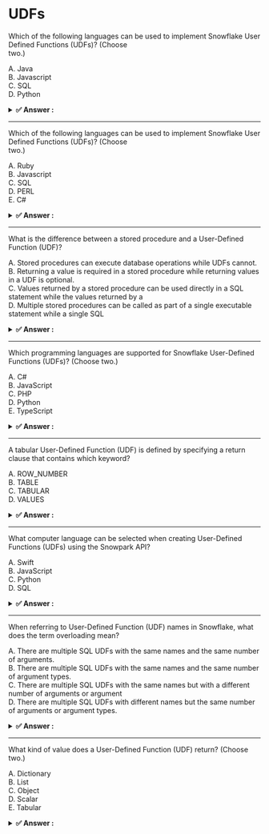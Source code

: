 # UDFs                                                                                                                                                                                                                                                                                                                                                                                                      
Which of the following languages can be used to implement Snowflake User Defined Functions (UDFs)? (Choose                                                                                                                                                                                                                                                                                                  
two.)                                                                                                                                                                                                                                                                                                                                                                                                       
                                                                                                                                                                                                                                                                                                                                                                                                            
A. Java<br>B. Javascript<br>C. SQL<br>D. Python                                                                                                                                                                                                                                                                                                                                                             
                                                                                                                                                                                                                                                                                                                                                                                                            
<details>                                                                                                                                                                                                                                                                                                                                                                                                   
<summary><strong>✅ Answer : </strong></summary>                                                                                                                                                                                                                                                                                                                                                            
<strong>B, C</strong>                                                                                                                                                                                                                                                                                                                                                                                       
                                                                                                                                                                                                                                                                                                                                                                                                            
The correct answer is JavaScript and SQL. Snowflake supports User-Defined Functions (UDFs) written in                                                                                                                                                                                                                                                                                                       
JavaScript and SQL. JavaScript UDFs allow for more complex procedural logic and data manipulation,                                                                                                                                                                                                                                                                                                          
enabling developers to extend Snowflake's functionality beyond standard SQL operations. These are                                                                                                                                                                                                                                                                                                           
particularly useful when intricate transformations or calculations are needed that are difficult or inefficient to                                                                                                                                                                                                                                                                                          
express using SQL alone. SQL UDFs, on the other hand, provide a way to encapsulate and reuse SQL code,                                                                                                                                                                                                                                                                                                      
improving query readability and maintainability. They are well-suited for simple functions like date formatting                                                                                                                                                                                                                                                                                             
or simple calculations. While Java and Python are commonly used languages in cloud computing                                                                                                                                                                                                                                                                                                                
environments, Snowflake doesn't directly support Java or Python UDFs without workarounds such as external                                                                                                                                                                                                                                                                                                   
functions. External functions integrate with services like AWS Lambda, Azure Functions or Google Cloud                                                                                                                                                                                                                                                                                                      
Functions to execute code written in Python, Java, or other languages. Therefore, while integration with other                                                                                                                                                                                                                                                                                              
languages is possible, natively, Snowflake UDFs use JavaScript and SQL.                                                                                                                                                                                                                                                                                                                                     
Authoritative Links:                                                                                                                                                                                                                                                                                                                                                                                        
Snowflake UDF Overview: https://docs.snowflake.com/en/developer-guide/udf/udf-overview                                                                                                                                                                                                                                                                                                                      
JavaScript UDFs: https://docs.snowflake.com/en/developer-guide/udf/javascript/udf-javascript                                                                                                                                                                                                                                                                                                                
SQL UDFs: https://docs.snowflake.com/en/developer-guide/udf/sql/udf-sql                                                                                                                                                                                                                                                                                                                                     
</details>                                                                                                                                                                                                                                                                                                                                                                                                  
                                                                                                                                                                                                                                                                                                                                                                                                            
                                                                                                                                                                                                                                                                                                                                                                                                            
---                                                                                                                                                                                                                                                                                                                                                                                                         
Which of the following languages can be used to implement Snowflake User Defined Functions (UDFs)? (Choose                                                                                                                                                                                                                                                                                                  
two.)                                                                                                                                                                                                                                                                                                                                                                                                       
                                                                                                                                                                                                                                                                                                                                                                                                            
A. Ruby<br>B. Javascript<br>C. SQL<br>D. PERL<br>E. C#                                                                                                                                                                                                                                                                                                                                                      
                                                                                                                                                                                                                                                                                                                                                                                                            
<details>                                                                                                                                                                                                                                                                                                                                                                                                   
<summary><strong>✅ Answer : </strong></summary>                                                                                                                                                                                                                                                                                                                                                            
<strong>B, C</strong>                                                                                                                                                                                                                                                                                                                                                                                       
                                                                                                                                                                                                                                                                                                                                                                                                            
Snowflake supports User Defined Functions (UDFs) to extend its SQL capabilities with custom logic. These                                                                                                                                                                                                                                                                                                    
UDFs can be implemented using a variety of programming languages, allowing users flexibility based on their                                                                                                                                                                                                                                                                                                 
skills and application needs. Crucially, Snowflake allows UDF creation using JavaScript, primarily for                                                                                                                                                                                                                                                                                                      
procedural logic and data manipulation within the database environment. This means developers can embed                                                                                                                                                                                                                                                                                                     
JavaScript code directly into SQL queries.                                                                                                                                                                                                                                                                                                                                                                  
Furthermore, Snowflake also supports SQL for UDFs. This primarily allows functions to perform                                                                                                                                                                                                                                                                                                               
transformations and manipulations using the native SQL syntax, making it very powerful and efficient for datarelated logic. The SQL language in a UDF context provides a way to execute a series of SQL statements for                                                                                                                                                                                      
processing within the function’s scope.                                                                                                                                                                                                                                                                                                                                                                     
Options A (Ruby), D (Perl), and E (C#) are not currently supported for defining UDFs directly within Snowflake,                                                                                                                                                                                                                                                                                             
although external functions may allow integration with such languages indirectly via server-side                                                                                                                                                                                                                                                                                                            
environments. Therefore, the correct languages for creating native Snowflake UDFs are JavaScript and SQL.                                                                                                                                                                                                                                                                                                   
Snowflake UDF DocumentationSnowflake JavaScript UDFSnowflake SQL UDF                                                                                                                                                                                                                                                                                                                                        
</details>                                                                                                                                                                                                                                                                                                                                                                                                  
                                                                                                                                                                                                                                                                                                                                                                                                            
                                                                                                                                                                                                                                                                                                                                                                                                            
---                                                                                                                                                                                                                                                                                                                                                                                                         
What is the difference between a stored procedure and a User-Defined Function (UDF)?                                                                                                                                                                                                                                                                                                                        
                                                                                                                                                                                                                                                                                                                                                                                                            
A. Stored procedures can execute database operations while UDFs cannot.<br>B. Returning a value is required in a stored procedure while returning values in a UDF is optional.<br>C. Values returned by a stored procedure can be used directly in a SQL statement while the values returned by a<br>D. Multiple stored procedures can be called as part of a single executable statement while a single SQL
                                                                                                                                                                                                                                                                                                                                                                                                            
<details>                                                                                                                                                                                                                                                                                                                                                                                                   
<summary><strong>✅ Answer : </strong></summary>                                                                                                                                                                                                                                                                                                                                                            
<strong>A</strong>                                                                                                                                                                                                                                                                                                                                                                                          
                                                                                                                                                                                                                                                                                                                                                                                                            
The correct answer is A. Stored procedures and User-Defined Functions (UDFs) in Snowflake serve different                                                                                                                                                                                                                                                                                                   
purposes and have distinct capabilities. Stored procedures are designed to perform complex database                                                                                                                                                                                                                                                                                                         
operations, including Data Manipulation Language (DML) actions like INSERT, UPDATE, DELETE, and MERGE,                                                                                                                                                                                                                                                                                                      
along with Data Definition Language (DDL) statements. They can execute multiple SQL statements, control                                                                                                                                                                                                                                                                                                     
flow logic (using IF-THEN-ELSE, loops), and call other stored procedures, making them suitable for tasks like                                                                                                                                                                                                                                                                                               
data loading, complex transformations, and data maintenance. In contrast, UDFs are primarily designed for                                                                                                                                                                                                                                                                                                   
calculations or transformations that return a value. They focus on processing input data and producing a                                                                                                                                                                                                                                                                                                    
derived result, like data cleansing, date manipulation, or applying custom business logic. UDFs are meant to                                                                                                                                                                                                                                                                                                
be used within SQL queries and cannot execute database operations or manage transactions. The core                                                                                                                                                                                                                                                                                                          
distinction lies in their operational scope; stored procedures can manipulate data, while UDFs primarily                                                                                                                                                                                                                                                                                                    
transform it. Therefore, the fundamental difference that stored procedures can execute database operations                                                                                                                                                                                                                                                                                                  
while UDFs cannot, makes A the most accurate option. Options B, C, and D incorrectly describe the nuances                                                                                                                                                                                                                                                                                                   
between stored procedures and UDFs in Snowflake.                                                                                                                                                                                                                                                                                                                                                            
Further research:                                                                                                                                                                                                                                                                                                                                                                                           
Snowflake Documentation on Stored Procedures: https://docs.snowflake.com/en/sql-reference/storedprocedures-overview                                                                                                                                                                                                                                                                                         
Snowflake Documentation on User-Defined Functions: https://docs.snowflake.com/en/sql-reference/udfoverview                                                                                                                                                                                                                                                                                                  
</details>                                                                                                                                                                                                                                                                                                                                                                                                  
                                                                                                                                                                                                                                                                                                                                                                                                            
                                                                                                                                                                                                                                                                                                                                                                                                            
---                                                                                                                                                                                                                                                                                                                                                                                                         
Which programming languages are supported for Snowflake User-Defined Functions (UDFs)? (Choose two.)                                                                                                                                                                                                                                                                                                        
                                                                                                                                                                                                                                                                                                                                                                                                            
A. C#<br>B. JavaScript<br>C. PHP<br>D. Python<br>E. TypeScript                                                                                                                                                                                                                                                                                                                                              
                                                                                                                                                                                                                                                                                                                                                                                                            
<details>                                                                                                                                                                                                                                                                                                                                                                                                   
<summary><strong>✅ Answer : </strong></summary>                                                                                                                                                                                                                                                                                                                                                            
<strong>B, D</strong>                                                                                                                                                                                                                                                                                                                                                                                       
                                                                                                                                                                                                                                                                                                                                                                                                            
The correct answer identifies JavaScript and Python as supported programming languages for Snowflake                                                                                                                                                                                                                                                                                                        
User-Defined Functions (UDFs). Snowflake enables developers to extend its built-in functionality by creating                                                                                                                                                                                                                                                                                                
custom functions using these languages, which are executed within the Snowflake environment. This allows                                                                                                                                                                                                                                                                                                    
for more complex data transformations and calculations to be performed directly within the database, withoutneeding to transfer data to external applications. JavaScript UDFs are particularly useful for handling semistructured data like JSON, and Python's versatility makes it suitable for a wide range of analytical tasks,                                                                         
including machine learning. C#, PHP, and TypeScript are not currently supported as languages for authoring                                                                                                                                                                                                                                                                                                  
UDFs within Snowflake. By supporting widely-used languages like JavaScript and Python, Snowflake lowers                                                                                                                                                                                                                                                                                                     
the barrier to entry for developers looking to build custom logic within the platform. This flexibility is a key                                                                                                                                                                                                                                                                                            
component of modern cloud data platforms, enabling greater programmability and customization. The usage                                                                                                                                                                                                                                                                                                     
of these languages for UDFs also enables the reuse of existing code and expertise, enhancing efficiency and                                                                                                                                                                                                                                                                                                 
productivity.                                                                                                                                                                                                                                                                                                                                                                                               
Authoritative Links for further research:                                                                                                                                                                                                                                                                                                                                                                   
Snowflake Documentation on JavaScript UDFs: https://docs.snowflake.com/en/sql-reference/udf-js                                                                                                                                                                                                                                                                                                              
Snowflake Documentation on Python UDFs: https://docs.snowflake.com/en/sql-reference/udf-python                                                                                                                                                                                                                                                                                                              
</details>                                                                                                                                                                                                                                                                                                                                                                                                  
                                                                                                                                                                                                                                                                                                                                                                                                            
                                                                                                                                                                                                                                                                                                                                                                                                            
---                                                                                                                                                                                                                                                                                                                                                                                                         
A tabular User-Defined Function (UDF) is defined by specifying a return clause that contains which keyword?                                                                                                                                                                                                                                                                                                 
                                                                                                                                                                                                                                                                                                                                                                                                            
A. ROW_NUMBER<br>B. TABLE<br>C. TABULAR<br>D. VALUES                                                                                                                                                                                                                                                                                                                                                        
                                                                                                                                                                                                                                                                                                                                                                                                            
<details>                                                                                                                                                                                                                                                                                                                                                                                                   
<summary><strong>✅ Answer : </strong></summary>                                                                                                                                                                                                                                                                                                                                                            
<strong>B</strong>                                                                                                                                                                                                                                                                                                                                                                                          
                                                                                                                                                                                                                                                                                                                                                                                                            
The correct answer is B. TABLE.                                                                                                                                                                                                                                                                                                                                                                             
Tabular User-Defined Functions (UDFs) in Snowflake are designed to return a result set consisting of multiple                                                                                                                                                                                                                                                                                               
rows and columns, effectively a table-like structure. This is in contrast to scalar UDFs that return a single                                                                                                                                                                                                                                                                                               
value. To signify that a UDF will return a table, the RETURNS clause in its definition must specify the TABLE                                                                                                                                                                                                                                                                                               
keyword followed by a definition of the columns and their respective data types that will be present in the                                                                                                                                                                                                                                                                                                 
resulting table.                                                                                                                                                                                                                                                                                                                                                                                            
Options A, C, and D are incorrect. ROW_NUMBER is a function used for assigning sequential numbers within a                                                                                                                                                                                                                                                                                                  
partition or result set, not to define a tabular UDF’s return type. The TABULAR keyword is not a recognized                                                                                                                                                                                                                                                                                                 
syntax for specifying a table-returning function in Snowflake. VALUES is used for constructing a result set by                                                                                                                                                                                                                                                                                              
explicitly specifying values, typically within SQL queries, and isn't the correct keyword for defining the return                                                                                                                                                                                                                                                                                           
type of a UDF that returns a table.                                                                                                                                                                                                                                                                                                                                                                         
In essence, the TABLE keyword in the RETURNS clause is the crucial identifier that distinguishes tabular                                                                                                                                                                                                                                                                                                    
UDFs from scalar UDFs in Snowflake, enabling developers to create functions that operate on or produce                                                                                                                                                                                                                                                                                                      
structured data. This aligns with standard SQL practices where tables are fundamental for organizing and                                                                                                                                                                                                                                                                                                    
working with data.                                                                                                                                                                                                                                                                                                                                                                                          
For further research, please refer to the official Snowflake documentation on User-Defined Functions:                                                                                                                                                                                                                                                                                                       
Snowflake Documentation on UDFs                                                                                                                                                                                                                                                                                                                                                                             
Snowflake Documentation on Defining SQL UDFs                                                                                                                                                                                                                                                                                                                                                                
</details>                                                                                                                                                                                                                                                                                                                                                                                                  
                                                                                                                                                                                                                                                                                                                                                                                                            
                                                                                                                                                                                                                                                                                                                                                                                                            
---                                                                                                                                                                                                                                                                                                                                                                                                         
What computer language can be selected when creating User-Defined Functions (UDFs) using the Snowpark API?                                                                                                                                                                                                                                                                                                  
                                                                                                                                                                                                                                                                                                                                                                                                            
A. Swift<br>B. JavaScript<br>C. Python<br>D. SQL                                                                                                                                                                                                                                                                                                                                                            
                                                                                                                                                                                                                                                                                                                                                                                                            
<details>                                                                                                                                                                                                                                                                                                                                                                                                   
<summary><strong>✅ Answer : </strong></summary>                                                                                                                                                                                                                                                                                                                                                            
<strong>C</strong>                                                                                                                                                                                                                                                                                                                                                                                          
                                                                                                                                                                                                                                                                                                                                                                                                            
The correct answer is C, Python. Snowpark, Snowflake's library for data processing, enables the creation of                                                                                                                                                                                                                                                                                                 
User-Defined Functions (UDFs) using the Python language. While Snowflake supports UDFs written in other                                                                                                                                                                                                                                                                                                     
languages like JavaScript and SQL, Snowpark specifically leverages the power and flexibility of Python for                                                                                                                                                                                                                                                                                                  
more complex data transformations and analysis. Snowpark's Python API allows developers to define UDF                                                                                                                                                                                                                                                                                                       
logic using familiar Python syntax and data structures. This approach simplifies the development of custom                                                                                                                                                                                                                                                                                                  
data processing pipelines within Snowflake's environment, providing a seamless way to integrate powerful                                                                                                                                                                                                                                                                                                    
Python libraries and functionalities. The other options are incorrect; Swift is not supported for UDFs within                                                                                                                                                                                                                                                                                               
Snowpark, while SQL itself is the query language and a method for creating UDFs directly without Snowpark.                                                                                                                                                                                                                                                                                                  
Option D is not a programming language in itself; it is a method of using functions and procedures.                                                                                                                                                                                                                                                                                                         
Snowpark’s Python API handles the intricacies of execution on the Snowflake platform, abstracting away the                                                                                                                                                                                                                                                                                                  
underlying infrastructure details and allowing users to focus purely on their data processing logic. Python's                                                                                                                                                                                                                                                                                               
extensive ecosystem of libraries for data manipulation, scientific computing, and machine learning makes it a                                                                                                                                                                                                                                                                                               
robust choice for UDFs.                                                                                                                                                                                                                                                                                                                                                                                     
For further reading, consult the official Snowflake documentation on Snowpark and User-Defined Functions:                                                                                                                                                                                                                                                                                                   
https://docs.snowflake.com/en/developer-guide/snowpark/python/working-withudfshttps://docs.snowflake.com/en/sql-reference/udf-pythonhttps://docs.snowflake.com/en/developerguide/snowpark/python/index                                                                                                                                                                                                      
</details>                                                                                                                                                                                                                                                                                                                                                                                                  
                                                                                                                                                                                                                                                                                                                                                                                                            
                                                                                                                                                                                                                                                                                                                                                                                                            
---                                                                                                                                                                                                                                                                                                                                                                                                         
When referring to User-Defined Function (UDF) names in Snowflake, what does the term overloading mean?                                                                                                                                                                                                                                                                                                      
                                                                                                                                                                                                                                                                                                                                                                                                            
A. There are multiple SQL UDFs with the same names and the same number of arguments.<br>B. There are multiple SQL UDFs with the same names and the same number of argument types.<br>C. There are multiple SQL UDFs with the same names but with a different number of arguments or argument<br>D. There are multiple SQL UDFs with different names but the same number of arguments or argument types.     
                                                                                                                                                                                                                                                                                                                                                                                                            
<details>                                                                                                                                                                                                                                                                                                                                                                                                   
<summary><strong>✅ Answer : </strong></summary>                                                                                                                                                                                                                                                                                                                                                            
<strong>C</strong>                                                                                                                                                                                                                                                                                                                                                                                          
                                                                                                                                                                                                                                                                                                                                                                                                            
The correct answer is C. Overloading in the context of User-Defined Functions (UDFs) within Snowflake refersto the ability to define multiple UDFs that share the same name but differ in either the number or the data                                                                                                                                                                                     
types of their input arguments. This feature is common in many programming languages and database                                                                                                                                                                                                                                                                                                           
systems.                                                                                                                                                                                                                                                                                                                                                                                                    
Option A is incorrect because overloading requires differences in arguments, not just same number of                                                                                                                                                                                                                                                                                                        
arguments. Option B is also incorrect; overloaded UDFs are distinguished by their arguments, even if                                                                                                                                                                                                                                                                                                        
argument types are similar. Option D is incorrect as it describes UDFs with different names, which is not                                                                                                                                                                                                                                                                                                   
overloading.                                                                                                                                                                                                                                                                                                                                                                                                
Snowflake uses the function's signature, which includes the function name and the number and types of its                                                                                                                                                                                                                                                                                                   
arguments, to resolve the correct UDF to call. This allows you to have several UDFs with the same purpose or                                                                                                                                                                                                                                                                                                
functionality that can handle different types of input data. For instance, you might have an add UDF that can                                                                                                                                                                                                                                                                                               
add two integers, and another add UDF that can add two floating-point numbers, and even another for adding                                                                                                                                                                                                                                                                                                  
strings for concatenation. This is enabled by the signature distinction. This adds flexibility and reduces the                                                                                                                                                                                                                                                                                              
need to create a separate UDF for each input type variant. The function called during a query is the one whose                                                                                                                                                                                                                                                                                              
signature exactly matches the arguments provided.                                                                                                                                                                                                                                                                                                                                                           
For further research, consult the official Snowflake documentation on User-Defined Functions (UDFs) and                                                                                                                                                                                                                                                                                                     
their use, including signature matching.                                                                                                                                                                                                                                                                                                                                                                    
Authoritative Links:                                                                                                                                                                                                                                                                                                                                                                                        
Snowflake Documentation on UDFs: https://docs.snowflake.com/en/sql-reference/udf                                                                                                                                                                                                                                                                                                                            
Snowflake Documentation on UDF Overloading: (Search for "overloading" within the UDF documentation link                                                                                                                                                                                                                                                                                                     
above)                                                                                                                                                                                                                                                                                                                                                                                                      
</details>                                                                                                                                                                                                                                                                                                                                                                                                  
                                                                                                                                                                                                                                                                                                                                                                                                            
                                                                                                                                                                                                                                                                                                                                                                                                            
---                                                                                                                                                                                                                                                                                                                                                                                                         
What kind of value does a User-Defined Function (UDF) return? (Choose two.)                                                                                                                                                                                                                                                                                                                                 
                                                                                                                                                                                                                                                                                                                                                                                                            
A. Dictionary<br>B. List<br>C. Object<br>D. Scalar<br>E. Tabular                                                                                                                                                                                                                                                                                                                                            
                                                                                                                                                                                                                                                                                                                                                                                                            
<details>                                                                                                                                                                                                                                                                                                                                                                                                   
<summary><strong>✅ Answer : </strong></summary>                                                                                                                                                                                                                                                                                                                                                            
<strong>D, E</strong>                                                                                                                                                                                                                                                                                                                                                                                       
                                                                                                                                                                                                                                                                                                                                                                                                            
The Correct answer is ["D","E"]                                                                                                                                                                                                                                                                                                                                                                             
</details>                                                                                                                                                                                                                                                                                                                                                                                                  
                                                                                                                                                                                                                                                                                                                                                                                                            
                                                                                                                                                                                                                                                                                                                                                                                                            
